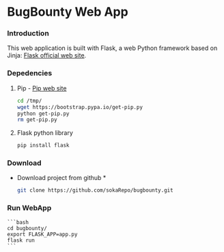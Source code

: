 # BugBounty Web App


### Introduction

This web application is built with Flask, a web Python framework based on Jinja:
[Flask official web site](http://flask.pocoo.org/ "Flask's Homepage").


### Depedencies


1. Pip - [Pip web site](https://pip.pypa.io/en/stable/installing/ "Pip's Homepage")
	```bash
	cd /tmp/
	wget https://bootstrap.pypa.io/get-pip.py
	python get-pip.py
	rm get-pip.py
	```
1. Flask python library
	```bash
	pip install flask
	```

### Download

* Download project from github *

	```bash
	git clone https://github.com/sokaRepo/bugbounty.git
	```

### Run WebApp

	```bash
	cd bugbounty/
	export FLASK_APP=app.py
	flask run
	```